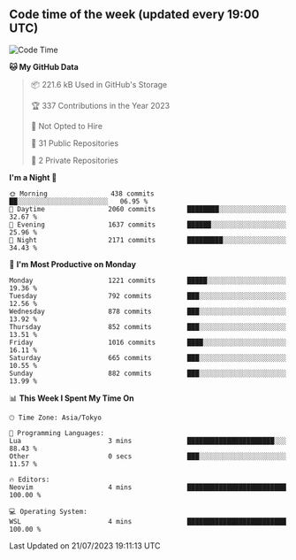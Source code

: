 ## Code time of the week (updated every 19:00 UTC)

<!--START_SECTION:waka-->
![Code Time](http://img.shields.io/badge/Code%20Time-1%2C926%20hrs%2041%20mins-blue)

**🐱 My GitHub Data** 

> 📦 221.6 kB Used in GitHub's Storage 
 > 
> 🏆 337 Contributions in the Year 2023
 > 
> 🚫 Not Opted to Hire
 > 
> 📜 31 Public Repositories 
 > 
> 🔑 2 Private Repositories 
 > 
**I'm a Night 🦉** 

```text
🌞 Morning                438 commits         ██░░░░░░░░░░░░░░░░░░░░░░░   06.95 % 
🌆 Daytime                2060 commits        ████████░░░░░░░░░░░░░░░░░   32.67 % 
🌃 Evening                1637 commits        ██████░░░░░░░░░░░░░░░░░░░   25.96 % 
🌙 Night                  2171 commits        █████████░░░░░░░░░░░░░░░░   34.43 % 
```
📅 **I'm Most Productive on Monday** 

```text
Monday                   1221 commits        █████░░░░░░░░░░░░░░░░░░░░   19.36 % 
Tuesday                  792 commits         ███░░░░░░░░░░░░░░░░░░░░░░   12.56 % 
Wednesday                878 commits         ███░░░░░░░░░░░░░░░░░░░░░░   13.92 % 
Thursday                 852 commits         ███░░░░░░░░░░░░░░░░░░░░░░   13.51 % 
Friday                   1016 commits        ████░░░░░░░░░░░░░░░░░░░░░   16.11 % 
Saturday                 665 commits         ███░░░░░░░░░░░░░░░░░░░░░░   10.55 % 
Sunday                   882 commits         ███░░░░░░░░░░░░░░░░░░░░░░   13.99 % 
```


📊 **This Week I Spent My Time On** 

```text
🕑︎ Time Zone: Asia/Tokyo

💬 Programming Languages: 
Lua                      3 mins              ██████████████████████░░░   88.43 % 
Other                    0 secs              ███░░░░░░░░░░░░░░░░░░░░░░   11.57 % 

🔥 Editors: 
Neovim                   4 mins              █████████████████████████   100.00 % 

💻 Operating System: 
WSL                      4 mins              █████████████████████████   100.00 % 
```


 Last Updated on 21/07/2023 19:11:13 UTC
<!--END_SECTION:waka-->